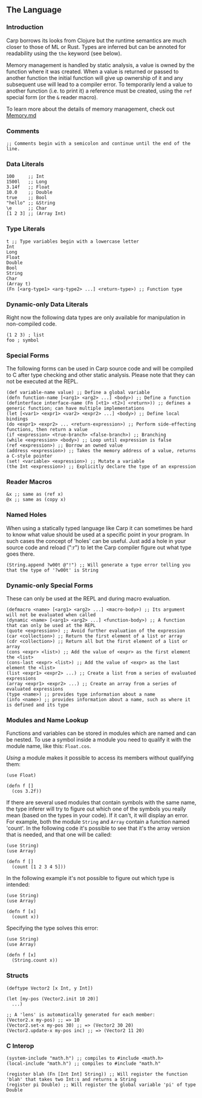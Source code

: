 ## The Language

### Introduction
Carp borrows its looks from Clojure but the runtime semantics are much closer to those of ML or Rust.
Types are inferred but can be annoted for readability using the ```the``` keyword (see below).

Memory management is handled by static analysis, a value is owned by the function where it was created.
When a value is returned or passed to another function the initial function will give up ownership of it
and any subsequent use will lead to a compiler error. To temporarily lend a value to another function
(i.e. to print it) a reference must be created, using the ```ref``` special form (or the ```&``` reader macro).

To learn more about the details of memory management, check out [Memory.md](https://github.com/carp-lang/Carp/blob/master/docs/Memory.md)

### Comments
```
;; Comments begin with a semicolon and continue until the end of the line.
```

### Data Literals
```
100     ;; Int
1500l   ;; Long
3.14f   ;; Float
10.0    ;; Double
true    ;; Bool
"hello" ;; &String
\e      ;; Char
[1 2 3] ;; (Array Int)
```

### Type Literals
```
t ;; Type variables begin with a lowercase letter
Int
Long
Float
Double
Bool
String
Char
(Array t)
(Fn [<arg-type1> <arg-type2> ...] <return-type>) ;; Function type
```

### Dynamic-only Data Literals
Right now the following data types are only available for manipulation in non-compiled code.

```
(1 2 3) ; list
foo ; symbol
```

### Special Forms
The following forms can be used in Carp source code and will be compiled to C after type checking
and other static analysis. Please note that they can not be executed at the REPL.

```
(def variable-name value) ;; Define a global variable
(defn function-name [<arg1> <arg2> ...] <body>) ;; Define a function
(definterface interface-name (Fn [<t1> <t2>] <return>)) ;; defines a generic function; can have multiple implementations
(let [<var1> <expr1> <var2> <expr2> ...] <body>) ;; Define local bindings
(do <expr1> <expr2> ... <return-expression>) ;; Perform side-effecting functions, then return a value
(if <expression> <true-branch> <false-branch>) ;; Branching
(while <expression> <body>) ;; Loop until expression is false
(ref <expression>) ;; Borrow an owned value
(address <expression>) ;; Takes the memory address of a value, returns a C-style pointer
(set! <variable> <expression>) ;; Mutate a variable
(the Int <expression>) ;; Explicitly declare the type of an expression
```

### Reader Macros
```
&x ;; same as (ref x)
@x ;; same as (copy x)
```

### Named Holes
When using a statically typed language like Carp it can sometimes be hard to know what value should
be used at a specific point in your program. In such cases the concept of 'holes' can be useful. Just
add a hole in your source code and reload (":r") to let the Carp compiler figure out what type goes there.

```
(String.append ?w00t @"!") ;; Will generate a type error telling you that the type of '?w00t' is String
```

### Dynamic-only Special Forms
These can only be used at the REPL and during macro evaluation.

```
(defmacro <name> [<arg1> <arg2> ...] <macro-body>) ;; Its argument will not be evaluated when called
(dynamic <name> [<arg1> <arg2> ...] <function-body>) ;; A function that can only be used at the REPL
(quote <expression>) ;; Avoid further evaluation of the expression
(car <collection>) ;; Return the first element of a list or array
(cdr <collection>) ;; Return all but the first element of a list or array
(cons <expr> <list>) ;; Add the value of <expr> as the first element the <list>
(cons-last <expr> <list>) ;; Add the value of <expr> as the last element the <list>
(list <expr1> <expr2> ...) ;; Create a list from a series of evaluated expressions
(array <expr1> <expr2> ...) ;; Create an array from a series of evaluated expressions
(type <name>) ;; provides type information about a name
(info <name>) ;; provides information about a name, such as where it is defined and its type
```

### Modules and Name Lookup
Functions and variables can be stored in modules which are named and can be nested. To use a symbol inside a module
you need to qualify it with the module name, like this: ```Float.cos```.

*Using* a module makes it possible to access its members without qualifying them:

```
(use Float)

(defn f []
  (cos 3.2f))
```

If there are several used modules that contain symbols with the same name, the type inferer will try to figure
out which one of the symbols you really mean (based on the types in your code). If it can't, it will display an error.
For example, both the module ```String``` and ```Array``` contain a function named 'count'. In the following code it's
possible to see that it's the array version that is needed, and that one will be called:

```
(use String)
(use Array)

(defn f []
  (count [1 2 3 4 5]))
```

In the following example it's not possible to figure out which type is intended:
```
(use String)
(use Array)

(defn f [x]
  (count x))
```

Specifying the type solves this error:
```
(use String)
(use Array)

(defn f [x]
  (String.count x))
```

### Structs
```
(deftype Vector2 [x Int, y Int])

(let [my-pos (Vector2.init 10 20)]
  ...)

;; A 'lens' is automatically generated for each member:
(Vector2.x my-pos) ;; => 10
(Vector2.set-x my-pos 30) ;; => (Vector2 30 20)
(Vector2.update-x my-pos inc) ;; => (Vector2 11 20)
```

### C Interop
```
(system-include "math.h") ;; compiles to #include <math.h>
(local-include "math.h") ;; compiles to #include "math.h"

(register blah (Fn [Int Int] String)) ;; Will register the function 'blah' that takes two Int:s and returns a String
(register pi Double) ;; Will register the global variable 'pi' of type Double
```
